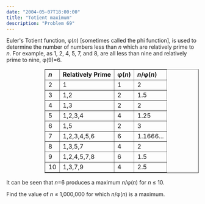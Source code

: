 ```yaml
---
date: "2004-05-07T18:00:00"
title: "Totient maximum"
description: "Problem 69"
---
```


<p>Euler's Totient function, φ(<i>n</i>) [sometimes called the phi function], is used to determine the number of numbers less than <i>n</i> which are relatively prime to <i>n</i>. For example, as 1, 2, 4, 5, 7, and 8, are all less than nine and relatively prime to nine, φ(9)=6.</p>
<div style="margin-left:100px;">
<table border="1"><tr><td><b><i>n</i></b></td>
<td><b>Relatively Prime</b></td>
<td><b>φ(<i>n</i>)</b></td>
<td><b><i>n</i>/φ(<i>n</i>)</b></td>
</tr><tr><td>2</td>
<td>1</td>
<td>1</td>
<td>2</td>
</tr><tr><td>3</td>
<td>1,2</td>
<td>2</td>
<td>1.5</td>
</tr><tr><td>4</td>
<td>1,3</td>
<td>2</td>
<td>2</td>
</tr><tr><td>5</td>
<td>1,2,3,4</td>
<td>4</td>
<td>1.25</td>
</tr><tr><td>6</td>
<td>1,5</td>
<td>2</td>
<td>3</td>
</tr><tr><td>7</td>
<td>1,2,3,4,5,6</td>
<td>6</td>
<td>1.1666...</td>
</tr><tr><td>8</td>
<td>1,3,5,7</td>
<td>4</td>
<td>2</td>
</tr><tr><td>9</td>
<td>1,2,4,5,7,8</td>
<td>6</td>
<td>1.5</td>
</tr><tr><td>10</td>
<td>1,3,7,9</td>
<td>4</td>
<td>2.5</td>
</tr></table></div>
<p>It can be seen that <i>n</i>=6 produces a maximum <i>n</i>/φ(<i>n</i>) for <i>n</i> ≤ 10.</p>
<p>Find the value of <i>n</i> ≤ 1,000,000 for which <i>n</i>/φ(<i>n</i>) is a maximum.</p>

